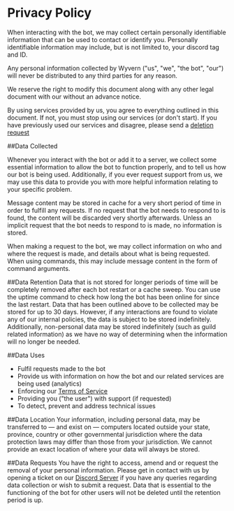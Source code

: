 # Privacy Policy

When interacting with the bot, we may collect certain personally identifiable information that can be 
used to contact or identify you. Personally identifiable information may include, but is not limited to, your discord tag
and ID.

Any personal information collected by Wyvern ("us", "we", "the bot", "our") will never be distributed to any third parties for any reason.

We reserve the right to modify this document along with any other legal document with our without an advance notice.

By using services provided by us, you agree to everything outlined in this document. If not, you must stop using our
services (or don't start). If you have previously used our services and disagree, please send a [deletion request](#data-requests)

##Data Collected

Whenever you interact with the bot or add it to a server, we collect some essential information to allow the bot to
function properly, and to tell us how our bot is being used. Additionally, if you ever request support from us, we may
use this data to provide you with more helpful information relating to your specific problem. 

Message content may be stored in cache for a very short period of time in order to fulfill any requests. If no request
that the bot needs to respond to is found, the content will be discarded very shortly afterwards. Unless an implicit
request that the bot needs to respond to is made, no information is stored.

When making a request to the bot, we may collect information on who and where the request is made, and details about
what is being requested. When using commands, this may include message content in the form of command arguments. 

##Data Retention
Data that is not stored for longer periods of time will be completely removed after each bot restart
or a cache sweep. You can use the uptime command to check how long the bot has been online for since the last
restart. Data that has been outlined above to be collected may be stored for up to 30 days. However, if any interactions
are found to violate any of our internal policies, the data is subject to be stored indefinitely. 
Additionally, non-personal data may be stored indefinitely (such as guild related information) as we have no way of
determining when the information will no longer be needed.

##Data Uses
* Fulfil requests made to the bot
* Provide us with information on how the bot and our related services are being used (analytics)
* Enforcing our [Terms of Service](tos.md)
* Providing you ("the user") with support (if requested)
* To detect, prevent and address technical issues

##Data Location
Your information, including personal data, may be transferred to — and exist on — computers located outside 
your state, province, country or other governmental jurisdiction where the data protection laws may differ than those 
from your jurisdiction. We cannot provide an exact location of where your data will always be stored.


##Data Requests
You have the right to access, amend and or request the removal of your personal information. Please get in
contact with us by opening a ticket on our [Discord Server](https://discord.gg/H2g5638vyD) if you have any queries
regarding data collection or wish to submit a request. Data that is essential to the functioning of the bot for other
users will not be deleted until the retention period is up.

